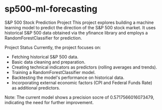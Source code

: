 # sp500-ml-forecasting
S&P 500 Stock Prediction Project
This project explores building a machine learning model to predict the direction of the S&P 500 stock market. It uses historical S&P 500 data obtained via the yfinance library and employs a RandomForestClassifier for prediction.

Project Status
Currently, the project focuses on:

  - Fetching historical S&P 500 data.
  - Basic data cleaning and preparation.
  - Creating technical indicators as predictors (rolling averages and trends).
  - Training a RandomForestClassifier model.
  - Backtesting the model's performance on historical data.
  - Incorporating external economic factors (CPI and Federal Funds Rate) as additional predictors.

Note: The current model shows a precision socre of 0.5717566016073479, indicating the need for further improvement. 
